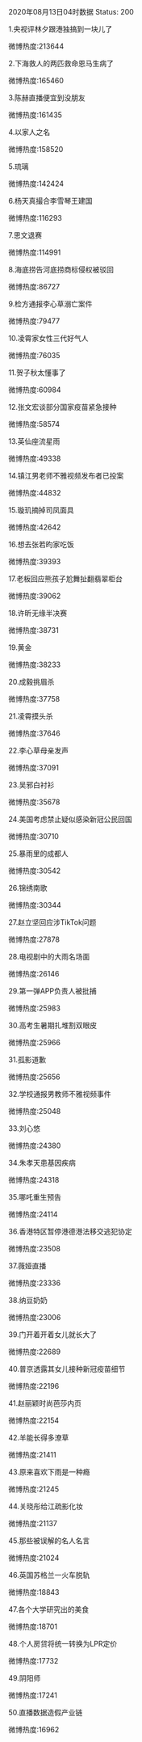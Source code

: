 2020年08月13日04时数据
Status: 200

1.央视评林夕跟港独搞到一块儿了

微博热度:213644

2.下海救人的两匹救命恩马生病了

微博热度:165460

3.陈赫直播便宜到没朋友

微博热度:161435

4.以家人之名

微博热度:158520

5.琉璃

微博热度:142424

6.杨天真撮合李雪琴王建国

微博热度:116293

7.思文退赛

微博热度:114991

8.海底捞告河底捞商标侵权被驳回

微博热度:86727

9.检方通报李心草溺亡案件

微博热度:79477

10.凌霄家女性三代好气人

微博热度:76035

11.贺子秋太懂事了

微博热度:60984

12.张文宏谈部分国家疫苗紧急接种

微博热度:58574

13.英仙座流星雨

微博热度:49338

14.镇江男老师不雅视频发布者已投案

微博热度:44832

15.璇玑摘掉司凤面具

微博热度:42642

16.想去张若昀家吃饭

微博热度:39393

17.老板回应熊孩子尬舞扯翻翡翠柜台

微博热度:39062

18.许昕无缘半决赛

微博热度:38731

19.黄金

微博热度:38233

20.成毅挑眉杀

微博热度:37758

21.凌霄摸头杀

微博热度:37646

22.李心草母亲发声

微博热度:37091

23.吴邪白衬衫

微博热度:35678

24.美国考虑禁止疑似感染新冠公民回国

微博热度:30710

25.暴雨里的成都人

微博热度:30542

26.锦绣南歌

微博热度:30344

27.赵立坚回应涉TikTok问题

微博热度:27878

28.电视剧中的大雨名场面

微博热度:26146

29.第一弹APP负责人被批捕

微博热度:25983

30.高考生暑期扎堆割双眼皮

微博热度:25966

31.孤影道歉

微博热度:25656

32.学校通报男教师不雅视频事件

微博热度:25048

33.刘心悠

微博热度:24380

34.朱孝天患基因疾病

微博热度:24318

35.哪吒重生预告

微博热度:24114

36.香港特区暂停港德港法移交逃犯协定

微博热度:23508

37.薇娅直播

微博热度:23336

38.纳豆奶奶

微博热度:23006

39.门开着开着女儿就长大了

微博热度:22689

40.普京透露其女儿接种新冠疫苗细节

微博热度:22196

41.赵丽颖时尚芭莎内页

微博热度:22154

42.羊能长得多潦草

微博热度:21411

43.原来喜欢下雨是一种瘾

微博热度:21245

44.关晓彤给江疏影化妆

微博热度:21137

45.那些被误解的名人名言

微博热度:21024

46.英国苏格兰一火车脱轨

微博热度:18843

47.各个大学研究出的美食

微博热度:18701

48.个人房贷将统一转换为LPR定价

微博热度:17732

49.阴阳师

微博热度:17241

50.直播数据造假产业链

微博热度:16962

